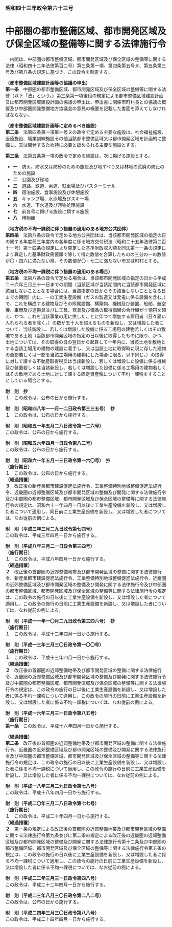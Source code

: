 ### 昭和四十三年政令第六十三号  
# 中部圏の都市整備区域、都市開発区域及び保全区域の整備等に関する法律施行令  
　内閣は、中部圏の都市整備区域、都市開発区域及び保全区域の整備等に関する法律（昭和四十二年法律第百二号）第三条第一項、第四条第五号ヌ、第五条第三号及び第八条の規定に基づき、この政令を制定する。  
  
**（都市整備区域建設計画等の協議の申出）**  
**第一条**　中部圏の都市整備区域、都市開発区域及び保全区域の整備等に関する法律（以下「法」という。）第三条第一項後段の規定による都市整備区域建設計画又は都市開発区域建設計画の協議の申出は、申出書に関係市町村長との協議の概要及び中部圏開発整備地方協議会の意見の概要を記載した書面を添えてしなければならない。  
  
**（都市整備区域建設計画等に定めるべき施設）**  
**第二条**　法第四条第一項第一号ヌの政令で定める主要な施設は、社会福祉施設、医療施設、職業訓練施設その他当該都市整備区域又は都市開発区域を計画的に整備し、又は開発するため特に必要と認められる主要な施設とする。  
  
**第三条**　法第五条第一項の政令で定める施設は、次に掲げる施設とする。  
* **一**　防火、防水又は防砂のための施設及び地すべり又は林地の荒廃の防止のための施設  
* **二**　公園及び緑地  
* **三**　道路、鉄道、索道、駐車場及びバスターミナル  
* **四**　宿泊施設、食事施設及び休憩施設  
* **五**　キャンプ場、水泳場及びスキー場  
* **六**　水道、下水道及び汚物処理施設  
* **七**　前各号に掲げる施設に類する施設  
* **八**　博物館  
  
**（地方税の不均一課税に伴う措置の適用のある地方公共団体）**  
**第四条**　法第八条の政令で定める地方公共団体は、当該都市開発区域の指定の日の属する年度前三年度内の各年度に係る地方交付税法（昭和二十五年法律第二百十一号）第十四条の規定により算定した基準財政収入額を同法第十一条の規定により算定した基準財政需要額で除して得た数値を合算したものの三分の一の数値が〇・四六に満たない県、その数値が〇・七二に満たない市又は町村とする。  
  
**（地方税の不均一課税に伴う措置の適用のある場合）**  
**第五条**　法第八条の政令で定める場合は、当該都市開発区域の指定の日から平成二十六年三月三十一日までの期間（当該区域が当該期間内に当該都市開発区域に該当しないこととなる場合には、当該指定の日からその該当しないこととなる日までの期間）内に、一の工業生産設備（ガスの製造又は発電に係る設備を含む。）で、これを構成する建物及びその附属設備、構築物、機械及び装置、船舶、航空機、車両及び運搬具並びに工具、器具及び備品の取得価額の合計額が十億円を超え、かつ、これを当該事業の用に供したことに伴つて増加する雇用者（日々雇い入れられる者を除く。）の数が五十人を超えるものを新設し、又は増設した者について、当該新設し、若しくは増設した設備に係る工場用の建物若しくはその敷地である土地（当該都市開発区域の指定の日以後に取得したものに限り、かつ、土地については、その取得の日の翌日から起算して一年内に、当該土地を敷地とする当該工場用の建物の建設に着手し、又は当該土地に取得時に現に存した建物の全部若しくは一部を当該工場用の建物にした場合に限る。以下同じ。）の取得に対して課する不動産取得税又は当該新設し、若しくは増設した設備に係る機械及び装置若しくは当該新設し、若しくは増設した設備に係る工場用の建物若しくはその敷地である土地に対して課する固定資産税について不均一課税をすることとしている場合とする。  
  
**附　則　抄**  
**１**　この政令は、公布の日から施行する。  
  
**附　則（昭和四八年一一月一二日政令第三三五号）　抄**  
**１**　この政令は、公布の日から施行する。  
  
**附　則（昭和五一年五月二八日政令第一二六号）**  
この政令は、公布の日から施行する。  
  
**附　則（昭和五六年四月一日政令第八二号）**  
この政令は、公布の日から施行する。  
  
**附　則（昭和六一年五月一三日政令第一六〇号）　抄**  
**（施行期日）**  
**１**　この政令は、公布の日から施行する。  
**（経過措置）**  
**３**　改正後の新産業都市建設促進法施行令、工業整備特別地域整備促進法施行令、近畿圏の近郊整備区域及び都市開発区域の整備及び開発に関する法律施行令及び中部圏の都市整備区域、都市開発区域及び保全区域の整備等に関する法律施行令の規定は、昭和六十一年四月一日以後に工業生産設備を新設し、又は増設した者について適用し、同日前に工業生産設備を新設し、又は増設した者については、なお従前の例による。  
  
**附　則（平成三年三月二九日政令第七四号）**  
この政令は、平成三年四月一日から施行する。  
  
**附　則（平成八年三月二一日政令第三四号）**  
**（施行期日）**  
**１**　この政令は、平成八年四月一日から施行する。  
**（経過措置）**  
**２**　改正後の首都圏の近郊整備地帯及び都市開発区域の整備に関する法律施行令、新産業都市建設促進法施行令、工業整備特別地域整備促進法施行令、近畿圏の近郊整備区域及び都市開発区域の整備及び開発に関する法律施行令及び中部圏の都市整備区域、都市開発区域及び保全区域の整備等に関する法律施行令の規定は、この政令の施行の日以後に工業生産設備を新設し、又は増設した者について適用し、この政令の施行の日前に工業生産設備を新設し、又は増設した者については、なお従前の例による。  
  
**附　則（平成一一年一〇月二九日政令第三四六号）　抄**  
**（施行期日）**  
**１**　この政令は、平成十二年四月一日から施行する。  
  
**附　則（平成一三年三月三〇日政令第一〇〇号）**  
**（施行期日）**  
**１**　この政令は、平成十三年四月一日から施行する。  
**（経過措置）**  
**２**　改正後の首都圏の近郊整備地帯及び都市開発区域の整備に関する法律施行令、近畿圏の近郊整備区域及び都市開発区域の整備及び開発に関する法律施行令及び中部圏の都市整備区域、都市開発区域及び保全区域の整備等に関する法律施行令の規定は、この政令の施行の日以後に工業生産設備を新設し、又は増設した者に係る不均一課税について適用し、この政令の施行の日前に工業生産設備を新設し、又は増設した者に係る不均一課税については、なお従前の例による。  
  
**附　則（平成一六年三月三一日政令第八五号）**  
**（施行期日）**  
**第一条**　この政令は、平成十六年四月一日から施行する。  
  
**（経過措置）**  
**第二条**　改正後の首都圏の近郊整備地帯及び都市開発区域の整備に関する法律施行令、近畿圏の近郊整備区域及び都市開発区域の整備及び開発に関する法律施行令及び中部圏の都市整備区域、都市開発区域及び保全区域の整備等に関する法律施行令の規定は、この政令の施行の日以後に工業生産設備を新設し、又は増設した者に係る不均一課税について適用し、この政令の施行の日前に工業生産設備を新設し、又は増設した者に係る不均一課税については、なお従前の例による。  
  
**附　則（平成一八年三月二九日政令第七八号）**  
この政令は、平成十八年四月一日から施行する。  
  
**附　則（平成二〇年三月二八日政令第七七号）**  
**（施行期日）**  
**１**　この政令は、平成二十年四月一日から施行する。  
**（経過措置）**  
**２**　第一条の規定による改正後の首都圏の近郊整備地帯及び都市開発区域の整備に関する法律施行令第九条並びに第二条の規定による改正後の近畿圏の近郊整備区域及び都市開発区域の整備及び開発に関する法律施行令第十二条及び中部圏の都市整備区域、都市開発区域及び保全区域の整備等に関する法律施行令第五条の規定は、この政令の施行の日以後に工業生産設備を新設し、又は増設した者に係る不均一課税について適用し、この政令の施行の日前に工業生産設備を新設し、又は増設した者に係る不均一課税については、なお従前の例による。  
  
**附　則（平成二二年三月三一日政令第四八号）**  
この政令は、平成二十二年四月一日から施行する。  
  
**附　則（平成二三年八月三〇日政令第二八二号）**  
この政令は、公布の日から施行する。  
  
**附　則（平成二四年三月三〇日政令第八八号）**  
この政令は、平成二十四年四月一日から施行する。  
  
